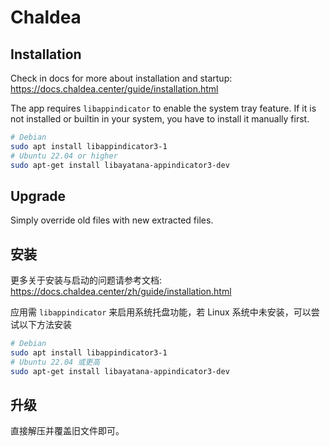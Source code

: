# Chaldea

## Installation

Check in docs for more about installation and startup: https://docs.chaldea.center/guide/installation.html

The app requires `libappindicator` to enable the system tray feature. If it is not installed or builtin in your system,
you have to install it manually first.

```sh
# Debian
sudo apt install libappindicator3-1
# Ubuntu 22.04 or higher
sudo apt-get install libayatana-appindicator3-dev
```

## Upgrade

Simply override old files with new extracted files.

## 安装

更多关于安装与启动的问题请参考文档: https://docs.chaldea.center/zh/guide/installation.html

应用需 `libappindicator` 来启用系统托盘功能，若 Linux 系统中未安装，可以尝试以下方法安装

```sh
# Debian
sudo apt install libappindicator3-1
# Ubuntu 22.04 或更高
sudo apt-get install libayatana-appindicator3-dev
```

## 升级

直接解压并覆盖旧文件即可。
